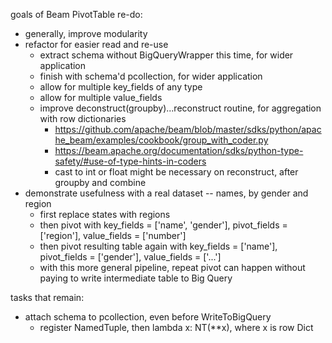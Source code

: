 goals of Beam PivotTable re-do:
- generally, improve modularity
- refactor for easier read and re-use
  - extract schema without BigQueryWrapper this time, for wider application
  - finish with schema'd pcollection, for wider application
  - allow for multiple key_fields of any type
  - allow for multiple value_fields
  - improve deconstruct(groupby)...reconstruct routine, for aggregation with row dictionaries
    - <https://github.com/apache/beam/blob/master/sdks/python/apache_beam/examples/cookbook/group_with_coder.py>
    - <https://beam.apache.org/documentation/sdks/python-type-safety/#use-of-type-hints-in-coders>
    - cast to int or float might be necessary on reconstruct, after groupby and combine
- demonstrate usefulness with a real dataset -- names, by gender and region
  - first replace states with regions
  - then pivot with key_fields = ['name', 'gender'], pivot_fields = ['region'], value_fields = ['number'] 
  - then pivot resulting table again with key_fields = ['name'], pivot_fields = ['gender'], value_fields = ['...']
  - with this more general pipeline, repeat pivot can happen without paying to write intermediate table to Big Query

tasks that remain:
- attach schema to pcollection, even before WriteToBigQuery
  - register NamedTuple, then lambda x: NT(**x), where x is row Dict